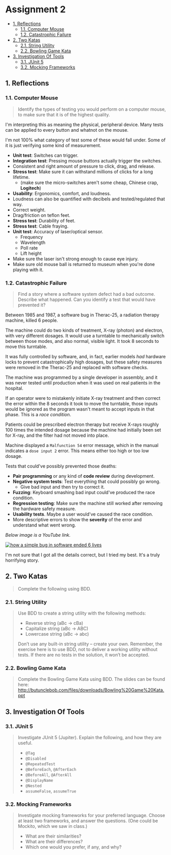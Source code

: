 # Assignment 2

- [1. Reflections](#1-reflections)
  - [1.1. Computer Mouse](#11-computer-mouse)
  - [1.2. Catastrophic Failure](#12-catastrophic-failure)
- [2. Two Katas](#2-two-katas)
  - [2.1. String Utility](#21-string-utility)
  - [2.2. Bowling Game Kata](#22-bowling-game-kata)
- [3. Investigation Of Tools](#3-investigation-of-tools)
  - [3.1. JUnit 5](#31-junit-5)
  - [3.2. Mocking Frameworks](#32-mocking-frameworks)

## 1. Reflections

### 1.1. Computer Mouse

> Identify the types of testing you would perform on a computer mouse, to make sure that it is of the highest quality.

I'm interpreting this as meaning the physical, peripheral device. Many tests can be applied to every button and whatnot on the mouse.

I'm not 100% what category of test some of these would fall under. Some of it is just verifying some kind of measurement.

- **Unit test**: Switches can trigger.
- **Integration test**: Pressing mouse buttons actually trigger the switches.
- Consistent and right amount of pressure to click, drag, and release.
- **Stress test**: Make sure it can withstand millions of clicks for a long lifetime.
  - (make sure the micro-switches aren't some cheap, Chinese crap, **Logitech**)
- **Usability**: Ergonomics, comfort, and loudness.
- Loudness can also be quantified with decibels and tested/regulated that way.
- Correct weight.
- Drag/friction on teflon feet.
- **Stress test**: Durability of feet.
- **Stress test**: Cable fraying.
- **Unit test**: Accuracy of laser/optical sensor.
  - Frequency
  - Wavelength
  - Poll rate
  - Lift height
- Make sure the laser isn't strong enough to cause eye injury.
- Make sure old mouse ball is returned to museum when you're done playing with it.

### 1.2. Catastrophic Failure

> Find a story where a software system defect had a bad outcome. Describe what happened. Can you identify a test that would have prevented it?

Between 1985 and 1987, a software bug in Therac-25, a radiation therapy machine, killed 6 people.

The machine could do two kinds of treatment, X-ray (photon) and electron, with very different dosages.
It would use a turntable to mechanically switch between those modes, and also normal, visible light. It took 8 seconds to move this turntable.

It was fully controlled by software, and, in fact, earlier models _had_ hardware locks to prevent catastrophically high dosages,
but these safety measures were removed in the Therac-25 and replaced with software checks.

The machine was programmed by a single developer in assembly, and it was never tested until production when it was used on real patients in the hospital.

If an operator were to mistakenly initiate X-ray treatment and then correct the error within the 8 seconds it took to move the turntable,
those inputs would be ignored as the program wasn't meant to accept inputs in that phase. This is a _race condition_.

Patients could be prescribed electron therapy but receive X-rays roughly 100 times the intended dosage
because the machine had initially been set for X-ray, and the filter had not moved into place.

Machine displayed a `Malfunction 54` error message, which in the manual indicates a `dose input 2` error. This means either too high or too low dosage.


Tests that could've possibly prevented those deaths:

- **Pair programming** or any kind of **code review** during development.
- **Negative system tests**: Test everything that could possibly go wrong.
  - Give bad input and then try to correct it.
- **Fuzzing**: Keyboard smashing bad input could've produced the race condition.
- **Regression testing**: Make sure the machine still worked after removing the hardware safety measure.
- **Usability tests**. Maybe a user would've caused the race condition.
- More descriptive errors to show the **severity** of the error and understand what went wrong.

_Below image is a YouTube link._

[![how a simple bug in software ended 6 lives](https://i.ytimg.com/vi/41Gv-zzICIQ/maxresdefault.jpg)](https://youtu.be/41Gv-zzICIQ)

I'm not sure that I got all the details correct, but I tried my best. It's a truly horrifying story.

## 2. Two Katas

> Complete the following using BDD.

### 2.1. String Utility

> Use BDD to create a string utility with the following methods:
>
> - Reverse string (aBc -> cBa)
> - Capitalize string (aBc -> ABC)
> - Lowercase string (aBc -> abc)
>
> Don’t use any built-in string utility – create your own. Remember, the exercise here is to use BDD, not to deliver a working utility without tests. If there are no tests in the solution, it won’t be accepted.

### 2.2. Bowling Game Kata

> Complete the Bowling Game Kata using BDD. The slides can be found here:  
> <http://butunclebob.com/files/downloads/Bowling%20Game%20Kata.ppt>

## 3. Investigation Of Tools

### 3.1. JUnit 5

> Investigate JUnit 5 (Jupiter). Explain the following, and how they are useful.
>
> - `@Tag`
> - `@Disabled`
> - `@RepeatedTest`
> - `@BeforeEach`, `@AfterEach`
> - `@BeforeAll`, `@AfterAll`
> - `@DisplayName`
> - `@Nested`
> - `assumeFalse`, `assumeTrue`

### 3.2. Mocking Frameworks

> Investigate mocking frameworks for your preferred language. Choose at least two frameworks, and answer the questions. (One could be Mockito, which we saw in class.)
>
> - What are their similarities?
> - What are their differences?
> - Which one would you prefer, if any, and why?
